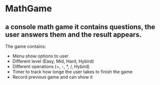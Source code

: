 # MathGame

## a console math game it contains questions, the user answers them and the result appears.

The game contains:
 - Menu show options to user 
 - Different level (Easy, Mid, Hard, Hybird)
 - Different operations (+, -, *, /, Hybird)
 - Timer to track how longe the user takes to finish the game
 - Record previous game and can show it
